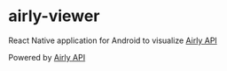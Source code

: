 # airly-viewer
React Native application for Android to visualize [Airly API](https://developer.airly.eu/)

Powered by [Airly API](https://developer.airly.eu/)
